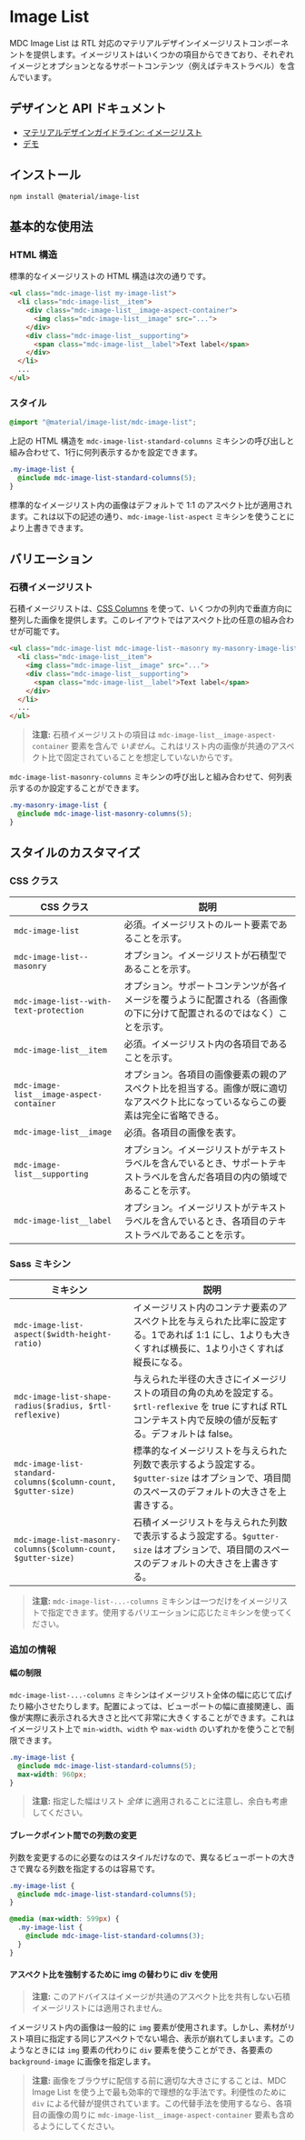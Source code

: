 <!--docs:
title: "Image List"
layout: detail
section: components
excerpt: "An RTL-aware Material Design image list component."
iconId: card
path: /catalog/image-lists/
-->

# Image List

<!--<div class="article__asset">
  <a class="article__asset-link"
     href="https://material-components.github.io/material-components-web-catalog/#/component/image-list">
    <img src="{{ site.rootpath }}/images/mdc_web_screenshots/image-list.png" width="294" alt="Image list screenshot">
  </a>
</div>-->

MDC Image List は RTL 対応のマテリアルデザインイメージリストコンポーネントを提供します。イメージリストはいくつかの項目からできており、それぞれイメージとオプションとなるサポートコンテンツ（例えばテキストラベル）を含んでいます。

## デザインと API ドキュメント

<ul class="icon-list">
  <li class="icon-list-item icon-list-item--spec">
    <a href="https://material.io/go/design-image-list">マテリアルデザインガイドライン: イメージリスト</a>
  </li>
  <li class="icon-list-item icon-list-item--link">
    <a href="https://material-components.github.io/material-components-web-catalog/#/component/image-list">デモ</a>
  </li>
</ul>

## インストール

```
npm install @material/image-list
```

## 基本的な使用法

### HTML 構造

標準的なイメージリストの HTML 構造は次の通りです。

```html
<ul class="mdc-image-list my-image-list">
  <li class="mdc-image-list__item">
    <div class="mdc-image-list__image-aspect-container">
      <img class="mdc-image-list__image" src="...">
    </div>
    <div class="mdc-image-list__supporting">
      <span class="mdc-image-list__label">Text label</span>
    </div>
  </li>
  ...
</ul>
```

### スタイル

```scss
@import "@material/image-list/mdc-image-list";
```

上記の HTML 構造を `mdc-image-list-standard-columns` ミキシンの呼び出しと組み合わせて、1行に何列表示するかを設定できます。

```scss
.my-image-list {
  @include mdc-image-list-standard-columns(5);
}
```

標準的なイメージリスト内の画像はデフォルトで 1:1 のアスペクト比が適用されます。これは以下の記述の通り、`mdc-image-list-aspect` ミキシンを使うことにより上書きできます。

## バリエーション

### 石積イメージリスト

石積イメージリストは、[CSS Columns](https://developer.mozilla.org/en-US/docs/Web/CSS/CSS_Columns) を使って、いくつかの列内で垂直方向に整列した画像を提供します。このレイアウトではアスペクト比の任意の組み合わせが可能です。

```html
<ul class="mdc-image-list mdc-image-list--masonry my-masonry-image-list">
  <li class="mdc-image-list__item">
    <img class="mdc-image-list__image" src="...">
    <div class="mdc-image-list__supporting">
      <span class="mdc-image-list__label">Text label</span>
    </div>
  </li>
  ...
</ul>
```

> **注意:** 石積イメージリストの項目は `mdc-image-list__image-aspect-container` 要素を含んで <em>いません</em>。これはリスト内の画像が共通のアスペクト比で固定されていることを想定していないからです。

`mdc-image-list-masonry-columns` ミキシンの呼び出しと組み合わせて、何列表示するのか設定することができます。

```scss
.my-masonry-image-list {
  @include mdc-image-list-masonry-columns(5);
}
```

## スタイルのカスタマイズ

### CSS クラス

CSS クラス | 説明
--- | ---
`mdc-image-list` | 必須。イメージリストのルート要素であることを示す。
`mdc-image-list--masonry` | オプション。イメージリストが石積型であることを示す。
`mdc-image-list--with-text-protection` | オプション。サポートコンテンツが各イメージを覆うように配置される（各画像の下に分けて配置されるのではなく）ことを示す。
`mdc-image-list__item` | 必須。イメージリスト内の各項目であることを示す。
`mdc-image-list__image-aspect-container` | オプション。各項目の画像要素の親のアスペクト比を担当する。画像が既に適切なアスペクト比になっているならこの要素は完全に省略できる。
`mdc-image-list__image` | 必須。各項目の画像を表す。
`mdc-image-list__supporting` | オプション。イメージリストがテキストラベルを含んでいるとき、サポートテキストラベルを含んだ各項目の内の領域であることを示す。
`mdc-image-list__label` | オプション。イメージリストがテキストラベルを含んでいるとき、各項目のテキストラベルであることを示す。

### Sass ミキシン

ミキシン | 説明
--- | ---
`mdc-image-list-aspect($width-height-ratio)` | イメージリスト内のコンテナ要素のアスペクト比を与えられた比率に設定する。1であれば 1:1 にし、1よりも大きくすれば横長に、1より小さくすれば縦長になる。
`mdc-image-list-shape-radius($radius, $rtl-reflexive)` | 与えられた半径の大きさにイメージリストの項目の角の丸めを設定する。`$rtl-reflexive` を true にすれば RTL コンテキスト内で反映の値が反転する。デフォルトは false。
`mdc-image-list-standard-columns($column-count, $gutter-size)` | 標準的なイメージリストを与えられた列数で表示するよう設定する。`$gutter-size` はオプションで、項目間のスペースのデフォルトの大きさを上書きする。
`mdc-image-list-masonry-columns($column-count, $gutter-size)` | 石積イメージリストを与えられた列数で表示するよう設定する。`$gutter-size` はオプションで、項目間のスペースのデフォルトの大きさを上書きする。

> **注意:** `mdc-image-list-...-columns` ミキシンは一つだけをイメージリストで指定できます。使用するバリエーションに応じたミキシンを使ってください。

### 追加の情報

#### 幅の制限

`mdc-image-list-...-columns` ミキシンはイメージリスト全体の幅に応じて広げたり縮小させたりします。配置によっては、ビューポートの幅に直接関連し、画像が実際に表示される大きさと比べて非常に大きくすることができます。これはイメージリスト上で `min-width`、`width` や `max-width` のいずれかを使うことで制限できます。

```scss
.my-image-list {
  @include mdc-image-list-standard-columns(5);
  max-width: 960px;
}
```

> **注意:** 指定した幅はリスト <em>全体</em> に適用されることに注意し、余白も考慮してください。

#### ブレークポイント間での列数の変更

列数を変更するのに必要なのはスタイルだけなので、異なるビューポートの大きさで異なる列数を指定するのは容易です。

```scss
.my-image-list {
  @include mdc-image-list-standard-columns(5);
}

@media (max-width: 599px) {
  .my-image-list {
    @include mdc-image-list-standard-columns(3);
  }
}
```

#### アスペクト比を強制するために img の替わりに div を使用

> **注意:** このアドバイスはイメージが共通のアスペクト比を共有しない石積イメージリストには適用されません。

イメージリスト内の画像は一般的に `img` 要素が使用されます。しかし、素材がリスト項目に指定する同じアスペクトでない場合、表示が崩れてしまいます。このようなときには `img` 要素の代わりに `div` 要素を使うことができ、各要素の `background-image` に画像を指定します。

> **注意:** 画像をブラウザに配信する前に適切な大きさにすることは、MDC Image List を使う上で最も効率的で理想的な手法です。利便性のために `div` による代替が提供されています。この代替手法を使用するなら、各項目の画像の周りに `mdc-image-list__image-aspect-container` 要素も含めるようにしてください。
